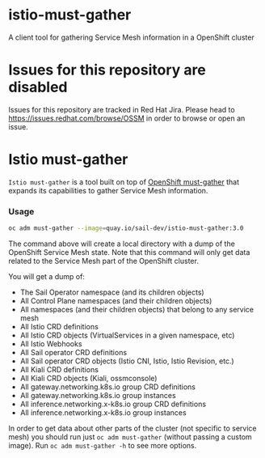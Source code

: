 # istio-must-gather
A client tool for gathering Service Mesh information in a OpenShift cluster 

# Issues for this repository are disabled

Issues for this repository are tracked in Red Hat Jira. Please head to <https://issues.redhat.com/browse/OSSM> in order to browse or open an issue.

Istio must-gather
=================

`Istio must-gather` is a tool built on top of [OpenShift must-gather](https://github.com/openshift/must-gather) that expands its capabilities to gather Service Mesh information.

### Usage
```sh
oc adm must-gather --image=quay.io/sail-dev/istio-must-gather:3.0
```

The command above will create a local directory with a dump of the OpenShift Service Mesh state. Note that this command will only get data related to the Service Mesh part of the OpenShift cluster.

You will get a dump of:
- The Sail Operator namespace (and its children objects)
- All Control Plane namespaces (and their children objects)
- All namespaces (and their children objects) that belong to any service mesh
- All Istio CRD definitions
- All Istio CRD objects (VirtualServices in a given namespace, etc)
- All Istio Webhooks
- All Sail operator CRD definitions
- All Sail operator CRD objects (Istio CNI, Istio, Istio Revision, etc.)
- All Kiali CRD definitions
- All Kiali CRD objects (Kiali, ossmconsole)
- All gateway.networking.k8s.io group CRD definitions
- All gateway.networking.k8s.io group instances
- All inference.networking.x-k8s.io group CRD definitions
- All inference.networking.x-k8s.io group instances

In order to get data about other parts of the cluster (not specific to service mesh) you should run just `oc adm must-gather` (without passing a custom image). Run `oc adm must-gather -h` to see more options.
